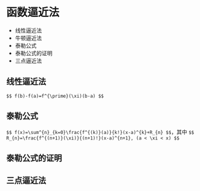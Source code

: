 # 函数逼近法

- 线性逼近法
- 牛顿逼近法
- 泰勒公式
- 泰勒公式的证明
- 三点逼近法

		
## 线性逼近法

`$$ f(b)-f(a)=f^{\prime}(\xi)(b-a) $$`

		
## 泰勒公式

`$$ f(x)=\sum^{n}_{k=0}\frac{f^{(k)}(a)}{k!}(x-a)^{k}+R_{n} $$`，其中
`$$ R_{n}=\frac{f^{(n+1)}(\xi)}{(n+1)!}(x-a)^{n+1}, (a < \xi < x) $$`

		
## 泰勒公式的证明

		
## 三点逼近法

